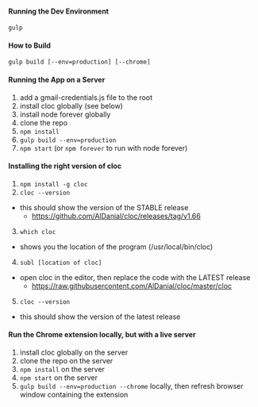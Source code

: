 
#### Running the Dev Environment

`gulp`


#### How to Build

`gulp build [--env=production] [--chrome]`


#### Running the App on a Server

1. add a gmail-credentials.js file to the root
2. install cloc globally (see below)
3. install node forever globally
4. clone the repo
5. `npm install`
6. `gulp build --env=production`
7. `npm start` (or `npm forever` to run with node forever)


#### Installing the right version of cloc

1. `npm install -g cloc`
2. `cloc --version`
  - this should show the version of the STABLE release
    - https://github.com/AlDanial/cloc/releases/tag/v1.66
3. `which cloc`
  - shows you the location of the program (/usr/local/bin/cloc)
4. `subl [location of cloc]`
  - open cloc in the editor, then replace the code with the LATEST release
    - https://raw.githubusercontent.com/AlDanial/cloc/master/cloc
5. `cloc --version`
  - this should show the version of the latest release


#### Run the Chrome extension locally, but with a live server

1. install cloc globally on the server
2. clone the repo on the server
3. `npm install` on the server
4. `npm start` on the server
5. `gulp build --env=production --chrome` locally, then refresh browser window containing the extension

